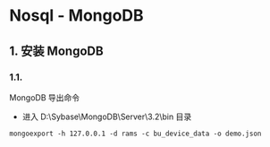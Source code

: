 # Nosql - MongoDB

## 1. 安装 MongoDB
### 1.1.

MongoDB 导出命令

- 进入 D:\Sybase\MongoDB\Server\3.2\bin 目录

```properties
mongoexport -h 127.0.0.1 -d rams -c bu_device_data -o demo.json
```

